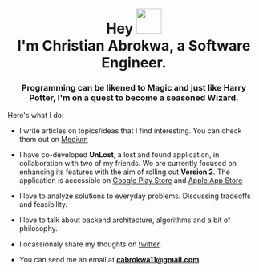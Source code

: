 <h1 align="center">Hey <img src="https://raw.githubusercontent.com/MartinHeinz/MartinHeinz/master/wave.gif" width="50px"><br>
I'm Christian Abrokwa, a Software Engineer.</h1>
<h3 align="center">Programming can be likened to Magic and just like Harry Potter, I'm on a quest to become a seasoned Wizard.</h3>


Here's what I do:
  
- I write articles on topics/ideas that I find interesting. You can check them out on [Medium](https://daquiver.medium.com)
  
- I have co-developed **UnLost**, a lost and found application, in collaboration with two of my friends. We are currently focused on enhancing its features with the aim of rolling out **Version 2**. The application is accessible on [Google Play Store](https://play.google.com/store/apps/details?id=com.unlostitem.unlost&pcampaignid=web_share) and [Apple App Store](https://apps.apple.com/gh/app/unlost/id6449148342)

- I love to analyze solutions to everyday problems. Discussing tradeoffs and feasibility.

- I love to talk about backend architecture, algorithms and a bit of philosophy.
  
- I ocassionaly share my thoughts on [twitter](https://twitter.com/daquiver1). 
  
- You can send me an email at **cabrokwa11@gmail.com**


<!--

<p align="center"> <img src="https://komarev.com/ghpvc/?username=daquiver1&label=Profile%20views&color=0e75b6&style=flat" alt="daquiver1" /> </p>

## Hey I'm Christian, a Software Engineer.

<a href="https://github.com/daquiver1">
  <img align="right" src="https://github-readme-stats.vercel.app/api/top-langs/?username=daquiver1&layout=compact&theme=dracula&count_private=true&langs_count=10" />
</a>


💬 We can talk about football, ideas, music, world domination, history and the fine arts of philosophy.<br>
📫 Reach me on [linkedin](https://www.linkedin.com/in/daquiver/) and [twitter.](https://twitter.com/daquiver1)   
🎉 On some nights I play a tune or two on my guitar and on some days I speak the legendary tongues of espanyol.

<br />
<br />


## PROGRAMMING LANGUAGES

<img src="https://github.com/devicons/devicon/blob/master/icons/python/python-original.svg" width="35px">&nbsp;&nbsp;&nbsp;&nbsp;&nbsp;&nbsp;&nbsp;&nbsp;
<img src="https://github.com/devicons/devicon/blob/master/icons/dart/dart-original.svg" width="35px">&nbsp;&nbsp;&nbsp;&nbsp;&nbsp;&nbsp;&nbsp;&nbsp;
<img src="https://github.com/devicons/devicon/blob/master/icons/java/java-original.svg" width="35px">&nbsp;&nbsp;&nbsp;&nbsp;&nbsp;&nbsp;&nbsp;&nbsp;
<br/>

## TOOLS & FRAMEWORKS
<img src="https://github.com/simple-icons/simple-icons/blob/develop/icons/fastapi.svg" width="35px">&nbsp;&nbsp;&nbsp;&nbsp;&nbsp;&nbsp;&nbsp;&nbsp;
<img src="https://github.com/devicons/devicon/blob/master/icons/flask/flask-original.svg" width="35px">&nbsp;&nbsp;&nbsp;&nbsp;&nbsp;&nbsp;&nbsp;&nbsp;
<img src="https://github.com/devicons/devicon/blob/master/icons/postgresql/postgresql-original.svg" width="35px">&nbsp;&nbsp;&nbsp;&nbsp;&nbsp;&nbsp;&nbsp;&nbsp;
<img src="https://github.com/devicons/devicon/blob/master/icons/docker/docker-original.svg" width="35px">&nbsp;&nbsp;&nbsp;&nbsp;&nbsp;&nbsp;&nbsp;&nbsp;
<img src="https://github.com/devicons/devicon/blob/master/icons/flutter/flutter-original.svg" width="35px">&nbsp;&nbsp;&nbsp;&nbsp;&nbsp;&nbsp;&nbsp;&nbsp;
<img src="https://github.com/devicons/devicon/blob/master/icons/firebase/firebase-plain.svg" width="35px">&nbsp;&nbsp;&nbsp;&nbsp;&nbsp;&nbsp;&nbsp;&nbsp;
<img src="https://github.com/devicons/devicon/blob/master/icons/trello/trello-plain.svg" width="35px">&nbsp;&nbsp;&nbsp;&nbsp;&nbsp;&nbsp;&nbsp;&nbsp;
<img src="https://github.com/devicons/devicon/blob/master/icons/heroku/heroku-original.svg" width="35px">&nbsp;&nbsp;&nbsp;&nbsp;&nbsp;&nbsp;&nbsp;&nbsp;

## STATS
![](https://github-readme-streak-stats.herokuapp.com/?user=daquiver1&theme=dracula)



**

![GitHub Activity Graph](https://activity-graph.herokuapp.com/graph?username=daquiver1&theme=react-dark)
![](https://github-readme-stats.vercel.app/api?username=daquiver1&show_icons=true&include_all_commits=true&theme=dracula&count_private=true)

Here are some ideas to get you started:

- 🔭 I’m currently working on ...
- 🌱 I’m currently learning ...
- 👯 I’m looking to collaborate on ...
- 🤔 I’m looking for help with ...
- 💬 Ask me about ...
- 📫 How to reach me: ...
- 😄 Pronouns: ...
- ⚡ Fun fact: ...

-->

